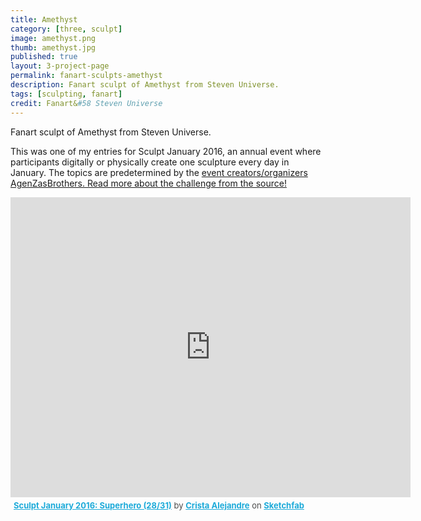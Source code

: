 ```yaml
---
title: Amethyst
category: [three, sculpt]
image: amethyst.png
thumb: amethyst.jpg
published: true
layout: 3-project-page
permalink: fanart-sculpts-amethyst
description: Fanart sculpt of Amethyst from Steven Universe.
tags: [sculpting, fanart]
credit: Fanart&#58 Steven Universe
---
```

Fanart sculpt of Amethyst from Steven Universe.

This was one of my entries for Sculpt January 2016, an annual event where participants digitally or physically create one sculpture every day in January. The topics are predetermined by the [event creators/organizers AgenZasBrothers. Read more about the challenge from the source!](https://agenzasbrothers.com/en/sculptjanuary-2016/) 

<iframe width="640" height="480" src="https://sketchfab.com/models/b0c3ebca220d4595af72ff36073d331b/embed" frameborder="0" allowfullscreen mozallowfullscreen="true" webkitallowfullscreen="true" onmousewheel=""></iframe><p style="font-size: 13px; font-weight: normal; margin: 5px; color: #4A4A4A;">
    <a href="https://sketchfab.com/models/b0c3ebca220d4595af72ff36073d331b?utm_medium=embed&utm_source=website&utm_campain=share-popup" target="_blank" style="font-weight: bold; color: #1CAAD9;">Sculpt January 2016: Superhero (28/31)</a>
    by <a href="https://sketchfab.com/hicrista?utm_medium=embed&utm_source=website&utm_campain=share-popup" target="_blank" style="font-weight: bold; color: #1CAAD9;">Crista Alejandre</a>
    on <a href="https://sketchfab.com?utm_medium=embed&utm_source=website&utm_campain=share-popup" target="_blank" style="font-weight: bold; color: #1CAAD9;">Sketchfab</a>
</p>
